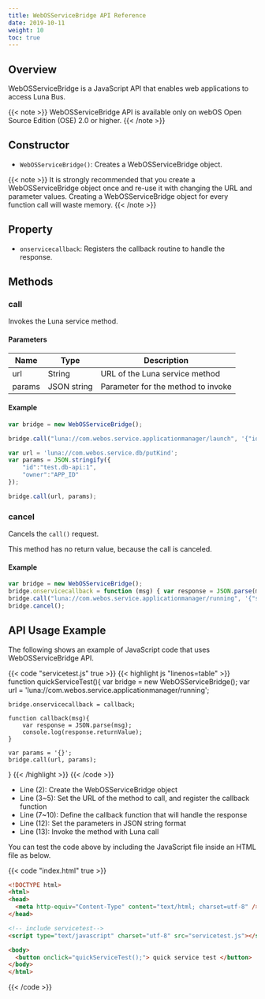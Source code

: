 ```yaml
---
title: WebOSServiceBridge API Reference
date: 2019-10-11
weight: 10
toc: true
---
```


## Overview

WebOSServiceBridge is a JavaScript API that enables web applications to access Luna Bus.

{{< note >}}
WebOSServiceBridge API is available only on webOS Open Source Edition (OSE) 2.0 or higher.
{{< /note >}}

## Constructor

- `WebOSServiceBridge()`: Creates a WebOSServiceBridge object.

{{< note >}}
It is strongly recommended that you create a WebOSServiceBridge object once and re-use it with changing the URL and parameter values. Creating a WebOSServiceBridge object for every function call will waste memory.
{{< /note >}}

## Property

- `onservicecallback`: Registers the callback routine to handle the response.

## Methods

### call

Invokes the Luna service method.

#### Parameters

Name | Type | Description
-----|------|------------
url | String | URL of the Luna service method
params | JSON string | Parameter for the method to invoke

#### Example

```js
var bridge = new WebOSServiceBridge();

bridge.call("luna://com.webos.service.applicationmanager/launch", '{"id":"APP_ID"}');

var url = 'luna://com.webos.service.db/putKind';
var params = JSON.stringify({
    "id":"test.db-api:1",
    "owner":"APP_ID"
});

bridge.call(url, params);
```

### cancel

Cancels the `call()` request.

This method has no return value, because the call is canceled.

#### Example

```js
var bridge = new WebOSServiceBridge();
bridge.onservicecallback = function (msg) { var response = JSON.parse(msg); console.log(response.returnValue);};
bridge.call("luna://com.webos.service.applicationmanager/running", '{"subscribe":true}');
bridge.cancel();
```

## API Usage Example

The following shows an example of JavaScript code that uses WebOSServiceBridge API.

{{< code "servicetest.js" true >}}
{{< highlight js "linenos=table" >}}
function quickServiceTest(){
    var bridge = new WebOSServiceBridge();
    var url = 'luna://com.webos.service.applicationmanager/running';

    bridge.onservicecallback = callback;

    function callback(msg){
        var response = JSON.parse(msg);
        console.log(response.returnValue);
    }

    var params = '{}';
    bridge.call(url, params);
}
{{< /highlight >}}
{{< /code >}}

- Line (2): Create the WebOSServiceBridge object
- Line (3~5): Set the URL of the method to call, and register the callback function
- Line (7~10): Define the callback function that will handle the response
- Line (12): Set the parameters in JSON string format
- Line (13): Invoke the method with Luna call

You can test the code above by including the JavaScript file inside an HTML file as below.

{{< code "index.html" true >}}
```html
<!DOCTYPE html>
<html>
<head>
  <meta http-equiv="Content-Type" content="text/html; charset=utf-8" />
</head>

<!-- include servicetest-->
<script type="text/javascript" charset="utf-8" src="servicetest.js"></script>

<body>
  <button onclick="quickServiceTest();"> quick service test </button>
</body>
</html>
```
{{< /code >}}
